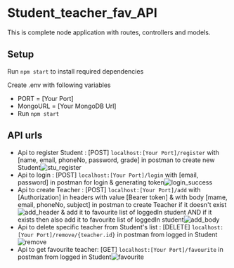 # Student_teacher_fav_API

This is complete node application with routes, controllers and models.

## Setup

Run `npm start` to install required dependencies

Create .env with following variables

- PORT = [Your Port]
- MongoURL = [Your MongoDB Url]
- Run `npm start`

## API urls

* Api to register Student : [POST] `localhost:[Your Port]/register` with [name, email, phoneNo, password, grade] in postman to create new Student![stu_register](https://user-images.githubusercontent.com/99065594/193482449-02a7a77f-feba-4e05-8eb8-534bfa05ff46.png)
* Api to login : [POST] `localhost:[Your Port]/login` with [email, password] in postman for login & generating token![login_success](https://user-images.githubusercontent.com/99065594/193482568-bc4fa101-4610-4830-a856-2c8c732282fe.png)
* Api to create Teacher : [POST] `localhost:[Your Port]/add` with [Authorization] in headers with value [Bearer token] & with body [mame, email, phoneNo, subject] in postman to create Teacher if it doesn't exist![add_header](https://user-images.githubusercontent.com/99065594/193482783-0deb609c-aed9-4ad8-a3d3-5edea8c4b8b5.png) & add it to favourite list of loggedIn student AND if it exists then also add it to favourite list of loggedIn student![add_body](https://user-images.githubusercontent.com/99065594/193482812-bc3d20d7-e784-430c-a61f-630f2b42fdfa.png)
* Api to delete specific teacher from Student's list : [DELETE] `localhost:[Your Port]/remove/{teacher.id}` in postman from logged in Student![remove](https://user-images.githubusercontent.com/99065594/193483064-9d5cd1b5-45d2-4fab-878d-3724b0d5de5e.png)
* Api to get favourite teacher: [GET] `localhost:[Your Port]/favourite` in postman from logged in Student![favourite](https://user-images.githubusercontent.com/99065594/193483164-dbb1b56b-b96d-461f-ad67-b687460a7606.png)
